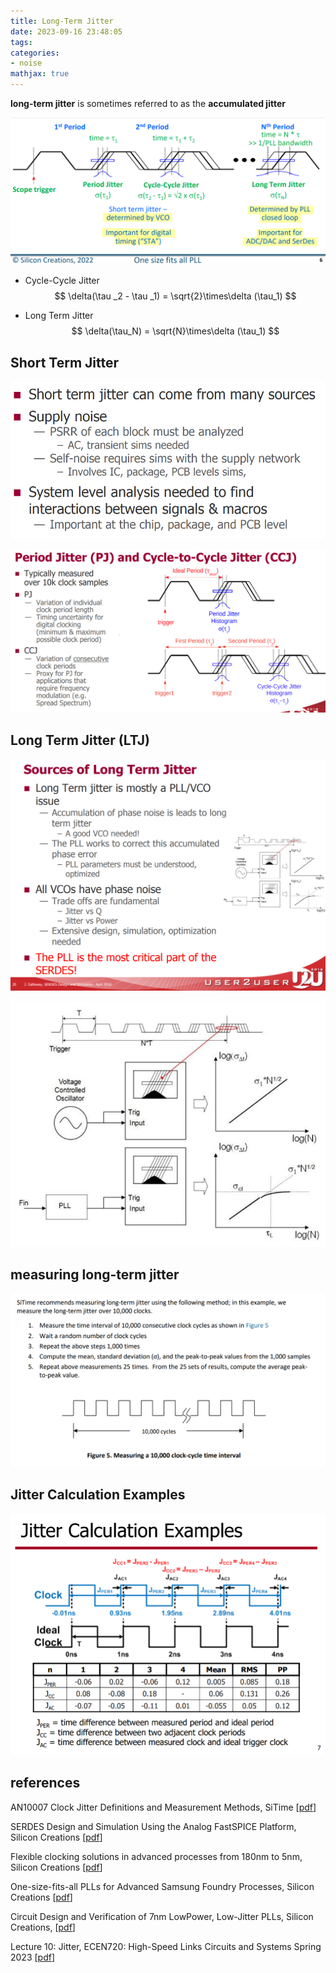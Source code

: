 ```yaml
---
title: Long-Term Jitter
date: 2023-09-16 23:48:05
tags:
categories:
- noise
mathjax: true
---
```


**long-term jitter**  is sometimes referred to as the **accumulated jitter**

![image-20230916235523070](lt-jitter/image-20230916235523070.png)

- Cycle-Cycle Jitter
  $$
  \delta(\tau _2 - \tau _1) = \sqrt{2}\times\delta (\tau_1)
  $$


- Long Term Jitter
  $$
  \delta(\tau_N) = \sqrt{N}\times\delta (\tau_1)
  $$


##  Short Term Jitter

![image-20230916235240675](lt-jitter/image-20230916235240675.png)

![image-20230916235314423](lt-jitter/image-20230916235314423.png)



## Long Term Jitter (LTJ)

![image-20230916235647723](lt-jitter/image-20230916235647723.png)

![image-20230916235709504](lt-jitter/image-20230916235709504.png)



## measuring long-term jitter

![image-20230916235033464](lt-jitter/image-20230916235033464.png)

## Jitter Calculation Examples

![image-20230917003028143](lt-jitter/image-20230917003028143.png)



## references

AN10007 Clock Jitter Definitions and Measurement Methods, SiTime [[pdf](https://www.sitime.com/sites/default/files/hiddenresources/AN10007-Jitter-and-measurement-methods_SIT.pdf)]

SERDES Design and Simulation Using the Analog FastSPICE Platform, Silicon Creations [[pdf](https://www.siliconcr.com/sc-cms/uploads/u2u_presentation_sc_april25.pdf)]

Flexible clocking solutions in advanced processes from 180nm to 5nm, Silicon Creations [[pdf](https://www.siliconcr.com/sc-cms/uploads/siliconcreations_iccad_2019_v2_191020.pdf)]

One-size-fits-all PLLs for Advanced Samsung Foundry Processes, Silicon Creations [[pdf](https://www.siliconcr.com/sc-cms/uploads/siliconcreations_dac_2022_v2_22-07-12.pdf)]

Circuit Design and Verification of 7nm LowPower, Low-Jitter PLLs, Silicon Creations, [[pdf](https://www.siliconcr.com/sc-cms/uploads/u2u-2018-sicr-plls-v3-180509.pdf)]

Lecture 10: Jitter, ECEN720: High-Speed Links Circuits and Systems Spring 2023 [[pdf](https://people.engr.tamu.edu/spalermo/ecen689/lecture10_ee720_jitter.pdf)]
